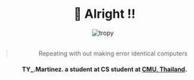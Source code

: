 <div align="center" style="display: block;">
    <h1><b>👑 Alright !! </b></h1>
        <div>
            <img src="https://github-profile-trophy.vercel.app/?username=thayorch&theme=onedark" alt='tropy'>
        <img src="http://github-readme-streak-stats.herokuapp.com/?user=thayorch&theme=graywhite&hide_border=false" alt="">
        <img src="https://github-readme-stats.vercel.app/api/top-langs/?username=thayorch&layout=compact&hide_border=false&show_icons=true" alt=""> 
        </div>
    <br>
        <div>
            <blockquote>
                Repeating with out making error identical computers
            </blockquote>
        <h4>
        TY_.Martinez. a student at <strong>CS student at <a href="https://www.google.com/search?rls=en&q=chiang+mai+university">CMU, Thailand</a></strong>.               
        </h4>
        </div>        
</div>

